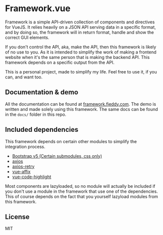 # Framework.vue
Framework is a simple API-driven collection of components and directives for VueJS. It relies heavily on a JSON API serving data in a specific format, and by doing so, the framework will in return format, handle and show the correct GUI elements.

If you don't control the API, aka, make the API, then this framework is likely of no use to you. As it is intended to simplify the work of making a frontend website when it's the same person that is making the backend API. This framework depends on a specific output from the API.

This is a personal project, made to simplify my life. Feel free to use it, if you can, and want too.

## Documentation & demo
All the documentation can be found at [framework.fjeddy.com](https://framework.fjeddy.com/). The demo is written and made solely using this framework. The same docs can be found in the `docs/` folder in this repo.

## Included dependencies
This framework depends on certain other modules to simplify the integration process.

* [Bootstrap v5 (Certain submodules, css only)](https://github.com/twbs/bootstrap)
* [axios](https://github.com/axios/axios)
* [axios-retry](https://github.com/softonic/axios-retry)
* [vue-affix](https://github.com/eddiemf/vue-affix)
* [vue-code-highlight](https://github.com/elisiondesign/vue-code-highlight)

Most components are lazyloaded, so no module will actually be included if you
don't use a module in the framework that use one of the dependencies. This of course
depends on the fact that you yourself lazyload modules from this framework.

## License
MIT
